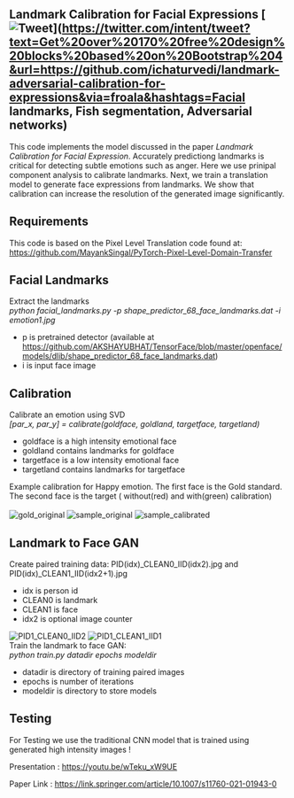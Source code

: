 Landmark Calibration for Facial Expressions [![Tweet](https://img.shields.io/twitter/url/http/shields.io.svg?style=social)](https://twitter.com/intent/tweet?text=Get%20over%20170%20free%20design%20blocks%20based%20on%20Bootstrap%204&url=https://github.com/ichaturvedi/landmark-adversarial-calibration-for-expressions&via=froala&hashtags=Facial landmarks, Fish segmentation, Adversarial networks)
---
This code implements the model discussed in the paper _Landmark Calibration for Facial Expression_. Accurately predictiong landmarks is critical for detecting subtle emotions such as anger. Here we use prinipal component analysis to calibrate landmarks. Next, we train a translation model to generate face expressions from landmarks. We show that calibration can increase the resolution of the generated image significantly. 

Requirements
---
This code is based on the Pixel Level Translation code found at:
https://github.com/MayankSingal/PyTorch-Pixel-Level-Domain-Transfer

Facial Landmarks
---
Extract the landmarks<br>
*python facial_landmarks.py -p shape_predictor_68_face_landmarks.dat -i emotion1.jpg*
- p is pretrained detector (available at https://github.com/AKSHAYUBHAT/TensorFace/blob/master/openface/models/dlib/shape_predictor_68_face_landmarks.dat)
- i is input face image

Calibration
---
Calibrate an emotion using SVD<br>
*[par_x, par_y] = calibrate(goldface, goldland, targetface, targetland)*
- goldface is a high intensity emotional face
- goldland contains landmarks for goldface
- targetface is a low intensity emotional face
- targetland contains landmarks for targetface

Example calibration for Happy emotion. The first face is the Gold standard. The second face is the target ( without(red) and with(green) calibration)<br><br>
![gold_original](https://user-images.githubusercontent.com/65399216/98350932-bbd5bf80-2067-11eb-93f6-27eba6a3ab60.jpg)
![sample_original](https://user-images.githubusercontent.com/65399216/98350943-bed0b000-2067-11eb-9ba4-b993e6f61b99.jpg)
![sample_calibrated](https://user-images.githubusercontent.com/65399216/98350955-c1cba080-2067-11eb-84f1-16dc357b8a3a.jpg)

Landmark to Face GAN
---
Create paired training data: PID(idx)\_CLEAN0\_IID(idx2).jpg and PID(idx)\_CLEAN1_IID(idx2+1).jpg
- idx is person id
- CLEAN0 is landmark
- CLEAN1 is face
- idx2 is optional image counter

![PID1_CLEAN0_IID2](https://user-images.githubusercontent.com/65399216/98509135-69d1ab80-22ac-11eb-903b-1dd605e52877.jpg)
![PID1_CLEAN1_IID1](https://user-images.githubusercontent.com/65399216/98509161-7229e680-22ac-11eb-938d-0c020568deea.jpg)
<br>
Train the landmark to face GAN:<br>
*python train.py datadir epochs modeldir*
- datadir is directory of training paired images
- epochs is number of iterations
- modeldir is directory to store models

Testing
---
For Testing we use the traditional CNN model that is trained using generated high intensity images !


Presentation : https://youtu.be/wTeku_xW9UE

Paper Link : https://link.springer.com/article/10.1007/s11760-021-01943-0
